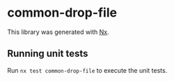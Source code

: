 # common-drop-file

This library was generated with [Nx](https://nx.dev).

## Running unit tests

Run `nx test common-drop-file` to execute the unit tests.
